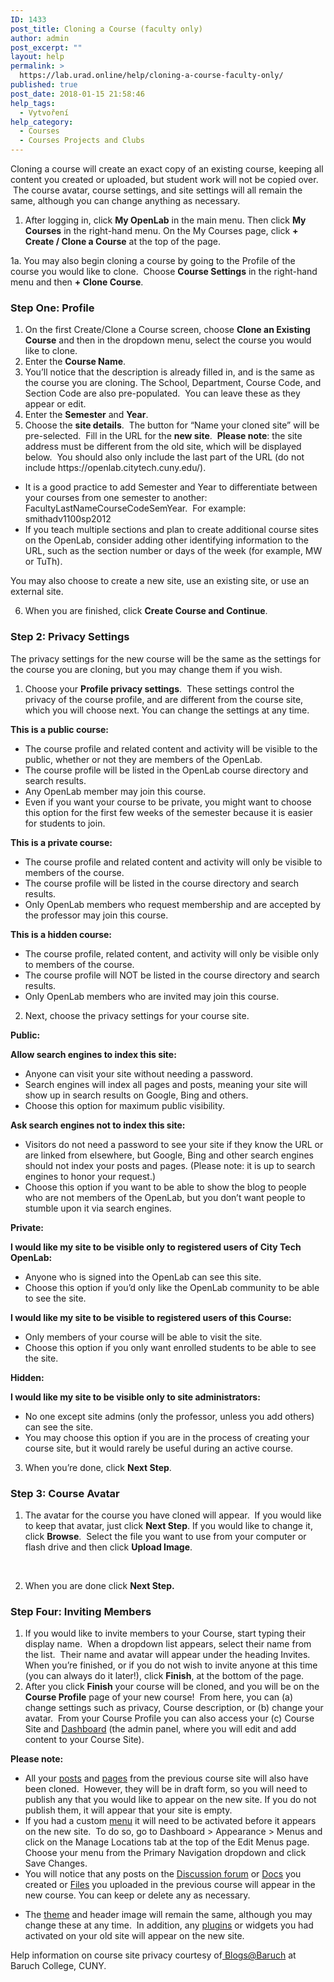 ```yaml
---
ID: 1433
post_title: Cloning a Course (faculty only)
author: admin
post_excerpt: ""
layout: help
permalink: >
  https://lab.urad.online/help/cloning-a-course-faculty-only/
published: true
post_date: 2018-01-15 21:58:46
help_tags:
  - Vytvoření
help_category:
  - Courses
  - Courses Projects and Clubs
---
```

Cloning a course will create an exact copy of an existing course, keeping all content you created or uploaded, but student work will not be copied over.  The course avatar, course settings, and site settings will all remain the same, although you can change anything as necessary.
<ol>
 	<li>After logging in, click <strong>My OpenLab</strong> in the main menu. Then click <strong>My Courses</strong> in the right-hand menu. On the My Courses page, click <strong>+ Create / Clone a Course</strong> at the top of the page.</li>
</ol>
1a. You may also begin cloning a course by going to the Profile of the course you would like to clone.  Choose <strong>Course Settings</strong> in the right-hand menu and then <strong>+ Clone Course</strong>.
<h3>Step One: Profile</h3>
<ol>
 	<li>On the first Create/Clone a Course screen, choose <strong>Clone an Existing Course</strong> and then in the dropdown menu, select the course you would like to clone.</li>
 	<li>Enter the <strong>Course Name</strong>.</li>
 	<li>You’ll notice that the description is already filled in, and is the same as the course you are cloning. The School, Department, Course Code, and Section Code are also pre-populated.  You can leave these as they appear or edit.</li>
 	<li>Enter the <strong>Semester</strong> and <strong>Year</strong>.</li>
 	<li>Choose the <strong>site details</strong>.  The button for “Name your cloned site” will be pre-selected.  Fill in the URL for the <strong>new site</strong>.  <strong>Please note</strong>: the site address must be different from the old site, which will be displayed below.  You should also only include the last part of the URL (do not include https://openlab.citytech.cuny.edu/).</li>
</ol>
<ul>
 	<li>It is a good practice to add Semester and Year to differentiate between your courses from one semester to another: FacultyLastNameCourseCodeSemYear.  For example: smithadv1100sp2012</li>
 	<li>If you teach multiple sections and plan to create additional course sites on the OpenLab, consider adding other identifying information to the URL, such as the section number or days of the week (for example, MW or TuTh).</li>
</ul>
You may also choose to create a new site, use an existing site, or use an external site.
<ol start="6">
 	<li>When you are finished, click <strong>Create Course and Continue</strong>.</li>
</ol>
<h3>Step 2: Privacy Settings</h3>
The privacy settings for the new course will be the same as the settings for the course you are cloning, but you may change them if you wish.
<ol>
 	<li>Choose your <strong>Profile privacy settings</strong>.  These settings control the privacy of the course profile, and are different from the course site, which you will choose next. You can change the settings at any time.</li>
</ol>
<strong>This is a public course:</strong>
<ul>
 	<li>The course profile and related content and activity will be visible to the public, whether or not they are members of the OpenLab.</li>
 	<li>The course profile will be listed in the OpenLab course directory and search results.</li>
 	<li>Any OpenLab member may join this course.</li>
 	<li>Even if you want your course to be private, you might want to choose this option for the first few weeks of the semester because it is easier for students to join.</li>
</ul>
<strong>This is a private course:</strong>
<ul>
 	<li>The course profile and related content and activity will only be visible to members of the course.</li>
 	<li>The course profile will be listed in the course directory and search results.</li>
 	<li>Only OpenLab members who request membership and are accepted by the professor may join this course.</li>
</ul>
<strong>This is a hidden course:</strong>
<ul>
 	<li>The course profile, related content, and activity will only be visible only to members of the course.</li>
 	<li>The course profile will NOT be listed in the course directory and search results.</li>
 	<li>Only OpenLab members who are invited may join this course.</li>
</ul>
<ol start="2">
 	<li>Next, choose the privacy settings for your course site.</li>
</ol>
<strong>Public:</strong>

<strong>Allow search engines to index this site:</strong>
<ul>
 	<li>Anyone can visit your site without needing a password.</li>
 	<li>Search engines will index all pages and posts, meaning your site will show up in search results on Google, Bing and others.</li>
 	<li>Choose this option for maximum public visibility.</li>
</ul>
<strong>Ask search engines not to index this site:</strong>
<ul>
 	<li>Visitors do not need a password to see your site if they know the URL or are linked from elsewhere, but Google, Bing and other search engines should not index your posts and pages. (Please note: it is up to search engines to honor your request.)</li>
 	<li>Choose this option if you want to be able to show the blog to people who are not members of the OpenLab, but you don’t want people to stumble upon it via search engines.</li>
</ul>
<strong>Private:</strong>

<strong>I would like my site to be visible only to registered users of City Tech OpenLab:</strong>
<ul>
 	<li>Anyone who is signed into the OpenLab can see this site.</li>
 	<li>Choose this option if you’d only like the OpenLab community to be able to see the site.</li>
</ul>
<strong>I would like my site to be visible to registered users of this Course:</strong>
<ul>
 	<li>Only members of your course will be able to visit the site.</li>
 	<li>Choose this option if you only want enrolled students to be able to see the site.</li>
</ul>
<strong>Hidden:</strong>

<strong>I would like my site to be visible only to site administrators:</strong>
<ul>
 	<li>No one except site admins (only the professor, unless you add others) can see the site.</li>
 	<li>You may choose this option if you are in the process of creating your course site, but it would rarely be useful during an active course.</li>
</ul>
<ol start="3">
 	<li>When you’re done, click <strong>Next Step</strong>.</li>
</ol>
<h3>Step 3: Course Avatar</h3>
<ol>
 	<li>The avatar for the course you have cloned will appear.  If you would like to keep that avatar, just click <strong>Next Step</strong>. If you would like to change it, click <strong>Browse</strong>.  Select the file you want to use from your computer or flash drive and then click <strong>Upload Image</strong>.</li>
</ol>
&nbsp;
<ol start="2">
 	<li>When you are done click <strong>Next Step.</strong></li>
</ol>
<h3>Step Four: Inviting Members</h3>
<ol>
 	<li>If you would like to invite members to your Course, start typing their display name.  When a dropdown list appears, select their name from the list.  Their name and avatar will appear under the heading Invites.  When you’re finished, or if you do not wish to invite anyone at this time (you can always do it later!), click <strong>Finish</strong>, at the bottom of the page.</li>
 	<li>After you click <strong>Finish</strong> your course will be cloned, and you will be on the <strong>Course Profile</strong> page of your new course!  From here, you can (a) change settings such as privacy, Course description, or (b) change your avatar.  From your Course Profile you can also access your (c) Course Site and <a href="https://openlab.citytech.cuny.edu/blog/help/what-is-the-site-dashboard/">Dashboard</a> (the admin panel, where you will edit and add content to your Course Site).</li>
</ol>
<strong>Please note:</strong>
<ul>
 	<li>All your <a href="https://openlab.citytech.cuny.edu/blog/help/writing-a-post/">posts</a> and <a href="https://openlab.citytech.cuny.edu/blog/help/creating-pages-on-your-site/">pages</a> from the previous course site will also have been cloned.  However, they will be in draft form, so you will need to publish any that you would like to appear on the new site. If you do not publish them, it will appear that your site is empty.</li>
 	<li>If you had a custom <a href="https://openlab.citytech.cuny.edu/blog/help/changing-the-menu-on-your-site/">menu</a> it will need to be activated before it appears on the new site.  To do so, go to Dashboard &gt; Appearance &gt; Menus and click on the Manage Locations tab at the top of the Edit Menus page.  Choose your menu from the Primary Navigation dropdown and click Save Changes.</li>
 	<li>You will notice that any posts on the <a href="https://openlab.citytech.cuny.edu/blog/help/discussion-forums/">Discussion forum</a> or <a href="https://openlab.citytech.cuny.edu/blog/help/using-docs/">Docs</a> you created or <a href="https://openlab.citytech.cuny.edu/blog/help/using-files/">Files</a> you uploaded in the previous course will appear in the new course. You can keep or delete any as necessary.</li>
</ul>
<ul>
 	<li>The <a href="https://openlab.citytech.cuny.edu/blog/help/changing-the-appearance-of-your-site-with-themes/">theme</a> and header image will remain the same, although you may change these at any time.  In addition, any <a href="https://openlab.citytech.cuny.edu/blog/help/adding-plugins-to-your-site/">plugins</a> or widgets you had activated on your old site will appear on the new site.</li>
</ul>
Help information on course site privacy courtesy of<a href="http://blsciblogs.baruch.cuny.edu"> Blogs@Baruch</a> at Baruch College, CUNY.